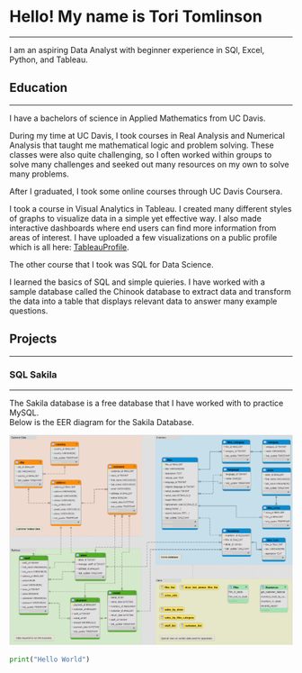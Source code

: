 # Hello! My name is Tori Tomlinson  
---  
I am an aspiring Data Analyst with beginner experience in SQl, Excel, Python, and Tableau.  
## Education 
---
I have a bachelors of science in Applied Mathematics from UC Davis. 

During my time at UC Davis, I took courses in Real Analysis and Numerical Analysis that taught me mathematical logic and problem solving. These classes were also quite challenging, so I often worked within groups to solve many challenges and seeked out many resources on my own to solve many problems.  



After I graduated, I took some online courses through UC Davis Coursera.

I took a course in Visual Analytics in Tableau. I created many different styles of graphs to visualize data in a simple yet effective way. I also made interactive dashboards where end users can find more information from areas of interest. I have uploaded a few visualizations on a public profile which is all here: [TableauProfile](https://public.tableau.com/app/profile/victoria.tomlinson/vizzes). 

The other course that I took was SQL for Data Science.

I learned the basics of SQL and simple quieries. I have worked with a sample database called the Chinook database to extract data and transform the data into a table that displays relevant data to answer many example questions.  

## Projects 
---
### SQL Sakila 
---
The Sakila database is a free database that I have worked with to practice MySQL.  
Below is the EER diagram for the Sakila Database.  

![Sakila_EER_Diagram](Sakila_EER_Diagram.png)

```python
print("Hello World")
```

